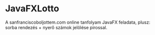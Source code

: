 # JavaFXLotto

A sanfranciscoboljottem.com online tanfolyam JavaFX feladata, plusz: sorba rendezés + nyerő számok jelölése pirossal.
